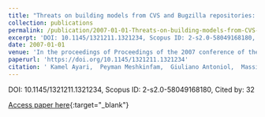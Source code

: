 ```yaml
---
title: "Threats on building models from CVS and Bugzilla repositories: the Mozilla case study"
collection: publications
permalink: /publication/2007-01-01-Threats-on-building-models-from-CVS-and-Bugzilla-repositories-the-Mozilla-case-study
excerpt: 'DOI: 10.1145/1321211.1321234, Scopus ID: 2-s2.0-58049168180, Cited by: 32'
date: 2007-01-01
venue: 'In the proceedings of Proceedings of the 2007 conference of the Centre for Advanced Studies on Collaborative Research, October 22-25, 2007, Richmond Hill, Ontario, Canada'
paperurl: 'https://doi.org/10.1145/1321211.1321234'
citation: ' Kamel Ayari,  Peyman Meshkinfam,  Giuliano Antoniol,  Massimiliano Di, &quot;Threats on building models from CVS and Bugzilla repositories: the Mozilla case study.&quot; In the proceedings of Proceedings of the 2007 conference of the Centre for Advanced Studies on Collaborative Research, October 22-25, 2007, Richmond Hill, Ontario, Canada, 2007.'
---
```

DOI: 10.1145/1321211.1321234, Scopus ID: 2-s2.0-58049168180, Cited by: 32

[Access paper here](https://doi.org/10.1145/1321211.1321234){:target="_blank"}
